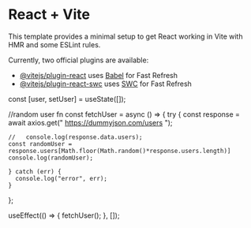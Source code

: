 # React + Vite

This template provides a minimal setup to get React working in Vite with HMR and some ESLint rules.

Currently, two official plugins are available:

- [@vitejs/plugin-react](https://github.com/vitejs/vite-plugin-react/blob/main/packages/plugin-react/README.md) uses [Babel](https://babeljs.io/) for Fast Refresh
- [@vitejs/plugin-react-swc](https://github.com/vitejs/vite-plugin-react-swc) uses [SWC](https://swc.rs/) for Fast Refresh




 const [user, setUser] = useState([]);

  //random user fn
  const fetchUser = async () => {
    try {
      const response = await axios.get(" https://dummyjson.com/users ");

      
    //   console.log(response.data.users);
    const randomUser = response.users[Math.floor(Math.random()*response.users.length)]
    console.log(randomUser);

    } catch (err) {
      console.log("error", err);
    }
  };

  useEffect(() => {
    fetchUser();
  }, []);